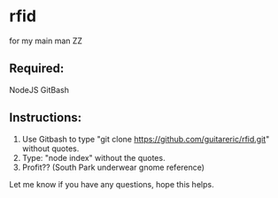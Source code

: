 # rfid

for my main man ZZ

## Required:

NodeJS
GitBash

## Instructions:

1. Use Gitbash to type "git clone https://github.com/guitareric/rfid.git" without quotes.
2. Type: "node index" without the quotes.
3. Profit?? (South Park underwear gnome reference)

Let me know if you have any questions, hope this helps.
